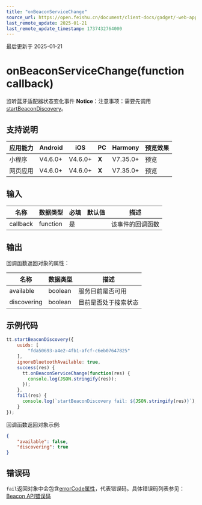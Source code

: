```yaml
---
title: "onBeaconServiceChange"
source_url: https://open.feishu.cn/document/client-docs/gadget/-web-app-api/device/ibeacon/onbeaconservicechange
last_remote_update: 2025-01-21
last_remote_update_timestamp: 1737432764000
---
```

最后更新于 2025-01-21

# onBeaconServiceChange(function callback)

监听蓝牙适配器状态变化事件
**Notice**：注意事项：需要先调用[startBeaconDiscovery](https://open.feishu.cn/document/uYjL24iN/uQTOuQTOuQTO/ibeacon/startbeacondiscovery)。

## 支持说明

应用能力 | Android | iOS | PC | Harmony | 预览效果
--- | --- | --- | --- | --- | ---
小程序 | V4.6.0+ | V4.6.0+ | **X** | V7.35.0+ | 预览
网页应用 | V4.6.0+ | V4.6.0+ | **X** | V7.35.0+ | 预览

## 输入

名称 | 数据类型 | 必填 | 默认值 | 描述
--- | --- | --- | --- | ---
callback | function | 是 |  | 该事件的回调函数

## 输出
回调函数返回对象的属性：

名称 | 数据类型 | 描述
--- | --- | ---
available | boolean | 服务目前是否可用
discovering | boolean | 目前是否处于搜索状态

## 示例代码

```js
tt.startBeaconDiscovery({
    uuids: [
        "fda50693-a4e2-4fb1-afcf-c6eb07647825"
    ],
    ignoreBluetoothAvailable: true,
    success(res) {
      tt.onBeaconServiceChange(function(res) {  
        console.log(JSON.stringify(res));  
      });
    },
    fail(res) {
      console.log(`startBeaconDiscovery fail: ${JSON.stringify(res)}`);
    }
});
```

回调函数返回对象示例:
```json
{
    "available": false,
    "discovering": true
}
```

## 错误码
`fail`返回对象中会包含[errorCode属性](https://open.feishu.cn/document/uYjL24iN/ukzNy4SO3IjL5cjM#a825f4c8)，代表错误码。具体错误码列表参见：[Beacon API错误码](https://open.feishu.cn/document/uYjL24iN/uQTOuQTOuQTO/ibeacon/ibeacon-api-error-code)
